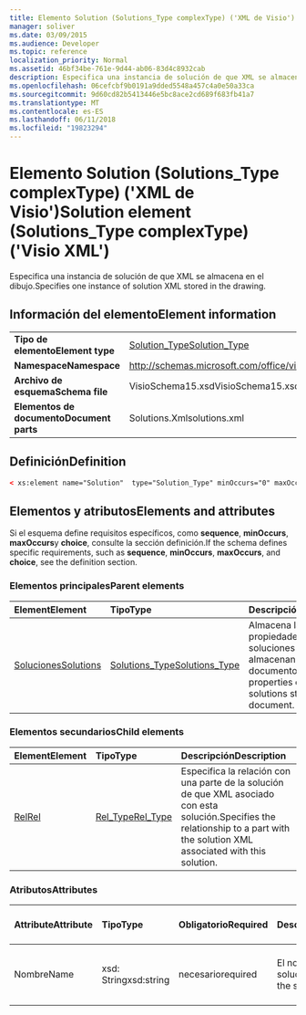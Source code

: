 ```yaml
---
title: Elemento Solution (Solutions_Type complexType) ('XML de Visio')
manager: soliver
ms.date: 03/09/2015
ms.audience: Developer
ms.topic: reference
localization_priority: Normal
ms.assetid: 46bf34be-761e-9d44-ab06-83d4c8932cab
description: Especifica una instancia de solución de que XML se almacena en el dibujo.
ms.openlocfilehash: 06cefcbf9b0191a9dded5548a457c4a0e50a33ca
ms.sourcegitcommit: 9d60cd82b5413446e5bc8ace2cd689f683fb41a7
ms.translationtype: MT
ms.contentlocale: es-ES
ms.lasthandoff: 06/11/2018
ms.locfileid: "19823294"
---
```

# <a name="solution-element-solutionstype-complextype-visio-xml"></a><span data-ttu-id="116cd-103">Elemento Solution (Solutions_Type complexType) ('XML de Visio')</span><span class="sxs-lookup"><span data-stu-id="116cd-103">Solution element (Solutions_Type complexType) ('Visio XML')</span></span>

<span data-ttu-id="116cd-104">Especifica una instancia de solución de que XML se almacena en el dibujo.</span><span class="sxs-lookup"><span data-stu-id="116cd-104">Specifies one instance of solution XML stored in the drawing.</span></span>
  
## <a name="element-information"></a><span data-ttu-id="116cd-105">Información del elemento</span><span class="sxs-lookup"><span data-stu-id="116cd-105">Element information</span></span>

|||
|:-----|:-----|
|<span data-ttu-id="116cd-106">**Tipo de elemento**</span><span class="sxs-lookup"><span data-stu-id="116cd-106">**Element type**</span></span> <br/> |[<span data-ttu-id="116cd-107">Solution_Type</span><span class="sxs-lookup"><span data-stu-id="116cd-107">Solution_Type</span></span>](solution_type-complextypevisio-xml.md) <br/> |
|<span data-ttu-id="116cd-108">**Namespace**</span><span class="sxs-lookup"><span data-stu-id="116cd-108">**Namespace**</span></span> <br/> |http://schemas.microsoft.com/office/visio/2012/main  <br/> |
|<span data-ttu-id="116cd-109">**Archivo de esquema**</span><span class="sxs-lookup"><span data-stu-id="116cd-109">**Schema file**</span></span> <br/> |<span data-ttu-id="116cd-110">VisioSchema15.xsd</span><span class="sxs-lookup"><span data-stu-id="116cd-110">VisioSchema15.xsd</span></span>  <br/> |
|<span data-ttu-id="116cd-111">**Elementos de documento**</span><span class="sxs-lookup"><span data-stu-id="116cd-111">**Document parts**</span></span> <br/> |<span data-ttu-id="116cd-112">Solutions.Xml</span><span class="sxs-lookup"><span data-stu-id="116cd-112">solutions.xml</span></span>  <br/> |
   
## <a name="definition"></a><span data-ttu-id="116cd-113">Definición</span><span class="sxs-lookup"><span data-stu-id="116cd-113">Definition</span></span>

```XML
< xs:element name="Solution"  type="Solution_Type" minOccurs="0" maxOccurs="unbounded" ></xs:element >
```

## <a name="elements-and-attributes"></a><span data-ttu-id="116cd-114">Elementos y atributos</span><span class="sxs-lookup"><span data-stu-id="116cd-114">Elements and attributes</span></span>

<span data-ttu-id="116cd-115">Si el esquema define requisitos específicos, como **sequence**, **minOccurs**, **maxOccurs**y **choice**, consulte la sección definición.</span><span class="sxs-lookup"><span data-stu-id="116cd-115">If the schema defines specific requirements, such as **sequence**, **minOccurs**, **maxOccurs**, and **choice**, see the definition section.</span></span> 
  
### <a name="parent-elements"></a><span data-ttu-id="116cd-116">Elementos principales</span><span class="sxs-lookup"><span data-stu-id="116cd-116">Parent elements</span></span>

|<span data-ttu-id="116cd-117">**Element**</span><span class="sxs-lookup"><span data-stu-id="116cd-117">**Element**</span></span>|<span data-ttu-id="116cd-118">**Tipo**</span><span class="sxs-lookup"><span data-stu-id="116cd-118">**Type**</span></span>|<span data-ttu-id="116cd-119">**Descripción**</span><span class="sxs-lookup"><span data-stu-id="116cd-119">**Description**</span></span>|
|:-----|:-----|:-----|
|[<span data-ttu-id="116cd-120">Soluciones</span><span class="sxs-lookup"><span data-stu-id="116cd-120">Solutions</span></span>](solutions-elementvisio-xml.md) <br/> |[<span data-ttu-id="116cd-121">Solutions_Type</span><span class="sxs-lookup"><span data-stu-id="116cd-121">Solutions_Type</span></span>](solutions_type-complextypevisio-xml.md) <br/> |<span data-ttu-id="116cd-122">Almacena las propiedades de las soluciones que se almacenan en el documento.</span><span class="sxs-lookup"><span data-stu-id="116cd-122">Stores the properties of the solutions stored in the document.</span></span>  <br/> |
   
### <a name="child-elements"></a><span data-ttu-id="116cd-123">Elementos secundarios</span><span class="sxs-lookup"><span data-stu-id="116cd-123">Child elements</span></span>

|<span data-ttu-id="116cd-124">**Element**</span><span class="sxs-lookup"><span data-stu-id="116cd-124">**Element**</span></span>|<span data-ttu-id="116cd-125">**Tipo**</span><span class="sxs-lookup"><span data-stu-id="116cd-125">**Type**</span></span>|<span data-ttu-id="116cd-126">**Descripción**</span><span class="sxs-lookup"><span data-stu-id="116cd-126">**Description**</span></span>|
|:-----|:-----|:-----|
|[<span data-ttu-id="116cd-127">Rel</span><span class="sxs-lookup"><span data-stu-id="116cd-127">Rel</span></span>](rel-element-solution_type-complextypevisio-xml.md) <br/> |[<span data-ttu-id="116cd-128">Rel_Type</span><span class="sxs-lookup"><span data-stu-id="116cd-128">Rel_Type</span></span>](rel_type-complextypevisio-xml.md) <br/> |<span data-ttu-id="116cd-129">Especifica la relación con una parte de la solución de que XML asociado con esta solución.</span><span class="sxs-lookup"><span data-stu-id="116cd-129">Specifies the relationship to a part with the solution XML associated with this solution.</span></span>  <br/> |
   
### <a name="attributes"></a><span data-ttu-id="116cd-130">Atributos</span><span class="sxs-lookup"><span data-stu-id="116cd-130">Attributes</span></span>

|<span data-ttu-id="116cd-131">**Attribute**</span><span class="sxs-lookup"><span data-stu-id="116cd-131">**Attribute**</span></span>|<span data-ttu-id="116cd-132">**Tipo**</span><span class="sxs-lookup"><span data-stu-id="116cd-132">**Type**</span></span>|<span data-ttu-id="116cd-133">**Obligatorio**</span><span class="sxs-lookup"><span data-stu-id="116cd-133">**Required**</span></span>|<span data-ttu-id="116cd-134">**Descripción**</span><span class="sxs-lookup"><span data-stu-id="116cd-134">**Description**</span></span>|<span data-ttu-id="116cd-135">**Valores posibles**</span><span class="sxs-lookup"><span data-stu-id="116cd-135">**Possible values**</span></span>|
|:-----|:-----|:-----|:-----|:-----|
|<span data-ttu-id="116cd-136">Nombre</span><span class="sxs-lookup"><span data-stu-id="116cd-136">Name</span></span>  <br/> |<span data-ttu-id="116cd-137">xsd: String</span><span class="sxs-lookup"><span data-stu-id="116cd-137">xsd:string</span></span>  <br/> |<span data-ttu-id="116cd-138">necesario</span><span class="sxs-lookup"><span data-stu-id="116cd-138">required</span></span>  <br/> |<span data-ttu-id="116cd-139">El nombre de la solución.</span><span class="sxs-lookup"><span data-stu-id="116cd-139">The name of the solution.</span></span>  <br/> |<span data-ttu-id="116cd-140">Valores del tipo XSD: String.</span><span class="sxs-lookup"><span data-stu-id="116cd-140">Values of the xsd:string type.</span></span>  <br/> |
   

